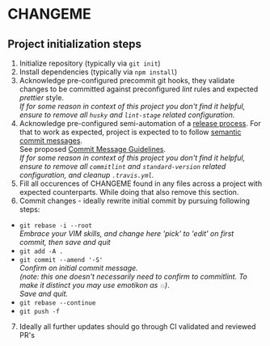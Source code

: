# CHANGEME

## Project initialization steps

1. Initialize repository (typically via `git init`)
2. Install dependencies (typically via `npm install`)
3. Acknowledge pre-configured precommit git hooks, they validate changes to be committed against preconfigured _lint_ rules and expected _prettier_ style.  
   _If for some reason in context of this project you don't find it helpful, ensure to remove all `husky` and `lint-stage` related configuration._
4. Acknowledge pre-configured semi-automation of a [release process](RELEASE_PROCESS.md). For that to work as expected, project is expected to to follow [semantic commit messages](https://www.conventionalcommits.org/en/v1.0.0-beta.4/#summary).  
   See proposed [Commit Message Guidelines](https://docs.google.com/document/d/1hKUs3qt_aVp_PBI1UqvfaIqKma3jAJimEoGCRGGbOqs/edit#).  
    _If for some reason in context of this project you don't find it helpful, ensure to remove all `commitlint` and `standard-version` related configuration, and cleanup `.travis.yml`._
5. Fill all occurences of CHANGEME found in any files across a project with expected counterparts. While doing that also remove this section.
6. Commit changes - ideally rewrite initial commit by pursuing following steps:

- `git rebase -i --root`  
  _Embrace your VIM skills, and change here 'pick' to 'edit' on first commit, then save and quit_
- `git add -A .`
- `git commit --amend '-S'`  
  _Confirm on initial commit message._  
  _(note: this one doesn't necessarily need to confirm to commitlint. To make it distinct you may use emotikon as `💥`)_.  
  _Save and quit._
- `git rebase --continue`
- `git push -f`

7. Ideally all further updates should go through CI validated and reviewed PR's

